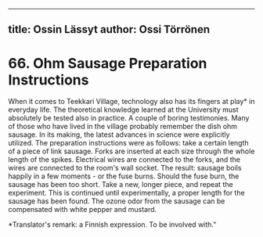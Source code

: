 
---
title: Ossin Lässyt
author: Ossi Törrönen
---

    
# 66. Ohm Sausage Preparation Instructions

When it comes to Teekkari Village, technology also has its fingers at play\* in everyday life. The theoretical knowledge learned at the University must absolutely be tested also in practice. A couple of boring testimonies. Many of those who have lived in the village probably remember the dish ohm sausage. In its making, the latest advances in science were explicitly utilized. The preparation instructions were as follows: take a certain length of a piece of link sausage. Forks are inserted at each size through the whole length of the spikes. Electrical wires are connected to the forks, and the wires are connected to the room's wall socket. The result: sausage boils happily in a few moments - or the fuse burns. Should the fuse burn, the sausage has been too short. Take a new, longer piece, and repeat the experiment. This is continued until experimentally, a proper length for the sausage has been found. The ozone odor from the sausage can be compensated with white pepper and mustard.

\*Translator's remark: a Finnish expression. To be involved with."
